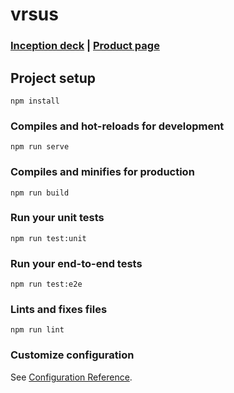 # vrsus
### [Inception deck](https://docs.library.ucla.edu/display/DEV/Build+Your+Own+Blacklight+%28BYOB%29+Inception+Deck) | [Product page](https://docs.library.ucla.edu/display/DEV/Ursus+v2)

## Project setup
  
```
npm install
```

### Compiles and hot-reloads for development
```
npm run serve
```

### Compiles and minifies for production
```
npm run build
```

### Run your unit tests
```
npm run test:unit
```

### Run your end-to-end tests
```
npm run test:e2e
```

### Lints and fixes files
```
npm run lint
```

### Customize configuration
See [Configuration Reference](https://cli.vuejs.org/config/).
